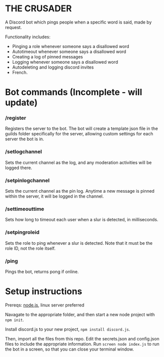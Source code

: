# THE CRUSADER
A Discord bot which pings people when a specific word is said, made by request.  

Functionality includes:
- Pinging a role whenever someone says a disallowed word
- Autotimeout whenever someone says a disallowed word
- Creating a log of pinned messages
- Logging whenever someone says a disallowed word
- Autodeleting and logging discord invites
- French.

# Bot commands (Incomplete - will update)

### /register
Registers the server to the bot. The bot will create a template json file in the guilds folder specifically for the server, allowing custom settings for each server the bot is in.

### /setlogchannel
Sets the current channel as the log, and any moderation activities will be logged there.

### /setpinlogchannel
Sets the current channel as the pin log. Anytime a new message is pinned within the server, it will be logged in the channel.

### /settimeouttime
Sets how long to timeout each user when a slur is detected, in milliseconds.

### /setpingroleid 
Sets the role to ping whenever a slur is detected. Note that it must be the role ID, not the role itself.

### /ping
Pings the bot, returns pong if online.



# Setup instructions
Prereqs: [node.js](https://nodejs.org/), linux server preferred

Navagate to the appropriate folder, and then start a new node project with `npm init`.

Install discord.js to your new project, `npm install discord.js`.

Then, import all the files from this repo. Edit the secrets.json and config.json files to include the appropriate information. Run `screen node index.js` to run the bot in a screen, so that you can close your terminal window. 






